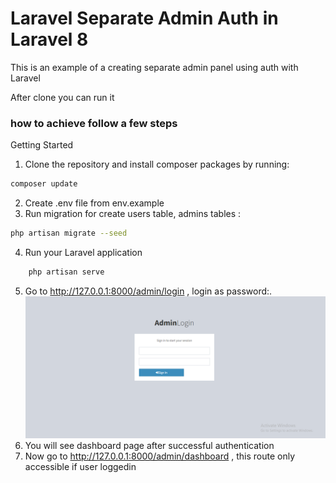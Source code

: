 # Laravel Separate Admin Auth in Laravel 8
This is an example of a creating separate admin panel using auth with Laravel

After clone you can run it

### how to achieve follow a few steps 
Getting Started
1. Clone the repository and install composer packages by running:
```bash
composer update 
```
2. Create .env file from env.example
3. Run migration for create users table, admins  tables :
```bash
php artisan migrate --seed
```
4. Run your Laravel application
```bash
    php artisan serve
```
5. Go to http://127.0.0.1:8000/admin/login , login as <EMAIL> password:<PASSWORD>.
<img alt="Awesome GitHub Profile Readme" src="public/image/adminlogin.PNG"> </img>
6. You will see dashboard page after successful authentication
7. Now go to http://127.0.0.1:8000/admin/dashboard , this route only accessible if user loggedin
